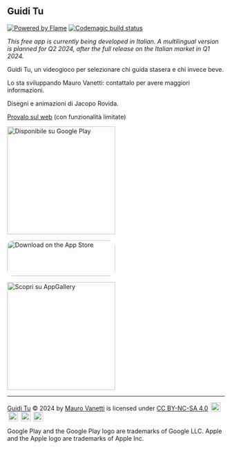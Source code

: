## Guidi Tu

[![Powered by Flame](https://img.shields.io/badge/Powered%20by-%F0%9F%94%A5-orange.svg)](https://flame-engine.org)
[![Codemagic build status](https://api.codemagic.io/apps/63e0b4f7446236fa9778921d/65ae2c6acc67517556b1b97d/status_badge.svg)](https://codemagic.io/apps/63e0b4f7446236fa9778921d/65ae2c6acc67517556b1b97d/latest_build)

_This free app is currently being developed in Italian. A multilingual version is planned for Q2 2024, after the full release on the Italian market in Q1 2024._

Guidi Tu, un videogioco per selezionare chi guida stasera e chi invece beve.

Lo sta sviluppando Mauro Vanetti: contattalo per avere maggiori informazioni.

Disegni e animazioni di Jacopo Rovida.

[Provalo sul web](https://designateddriver.codemagic.app/) (con funzionalità limitate)

<a href='https://play.google.com/store/apps/details?id=net.coopalice.guiditu&pcampaignid=pcampaignidMKT-Other-global-all-co-prtnr-py-PartBadge-Mar2515-1'><img alt='Disponibile su Google Play' src='https://play.google.com/intl/en_us/badges/static/images/badges/it_badge_web_generic.png' style="width: 250px;"/></a>

<a href="https://apps.apple.com/it/app/guidi-tu/id6476491805?itsct=apps_box_badge&amp;itscg=30200" style="display: inline-block; overflow: hidden; border-radius: 13px; width: 250px; height: 83px;"><img src="https://tools.applemediaservices.com/api/badges/download-on-the-app-store/black/it-it?size=250x83&amp;releaseDate=1706659200" alt="Download on the App Store" style="border-radius: 13px; width: 250px; height: 83px;"></a>


<a href='https://url.cloud.huawei.com/pgR2uPpQTS?shareTo=qrcode'><img alt='Scopri su AppGallery' src='https://developer.huawei.com/consumer/cn/service/josp/csp/activity/img/Badge-Black.285811b0.png' style="width: 250px;"/></a>

<hr>

<p xmlns:cc="http://creativecommons.org/ns#" xmlns:dct="http://purl.org/dc/terms/"><a property="dct:title" rel="cc:attributionURL" href="https://github.com/maurovanetti/guidi-tu">Guidi Tu</a> © 2024 by <a rel="cc:attributionURL dct:creator" property="cc:attributionName" href="https://maurovanetti.info">Mauro Vanetti</a> is licensed under <a href="http://creativecommons.org/licenses/by-nc-sa/4.0/?ref=chooser-v1" target="_blank" rel="license noopener noreferrer" style="display:inline-block;">CC BY-NC-SA 4.0</a> <img style="height:22px!important;margin-left:3px;vertical-align:text-bottom;" src="https://mirrors.creativecommons.org/presskit/icons/cc.svg?ref=chooser-v1"> <img style="height:22px!important;margin-left:3px;vertical-align:text-bottom;" src="https://mirrors.creativecommons.org/presskit/icons/by.svg?ref=chooser-v1"> <img style="height:22px!important;margin-left:3px;vertical-align:text-bottom;" src="https://mirrors.creativecommons.org/presskit/icons/nc.svg?ref=chooser-v1"> <img style="height:22px!important;margin-left:3px;vertical-align:text-bottom;" src="https://mirrors.creativecommons.org/presskit/icons/sa.svg?ref=chooser-v1"></p>

Google Play and the Google Play logo are trademarks of Google LLC. Apple and the Apple logo are trademarks of Apple Inc.
